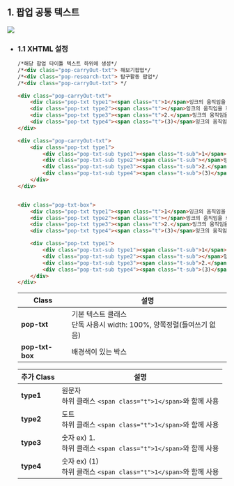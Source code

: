 ## 1. 팝업 공통 텍스트

<img src="https://user-images.githubusercontent.com/95833863/183820239-075af771-eb7c-4483-9033-806abd18206c.jpg">

* ### 1.1 XHTML 설정
    ```html
    /*해당 팝업 타이틀 텍스트 하위에 생성*/
    /*<div class="pop-carryOut-txt"> 해보기팝업*/
    /*<div class="pop-research-txt"> 탐구활동 팝업*/
    /*<div class="pop-carryOut-txt"> */

    <div class="pop-carryOut-txt">
        <div class="pop-txt type1"><span class="t">1</span>잉크의 움직임을 화살표로 표시해 봅시다.</div>
        <div class="pop-txt type2"><span class="t"></span>잉크의 움직임을 화살표로 표시해 봅시다.</div>
        <div class="pop-txt type3"><span class="t">2.</span>잉크의 움직임을 화살표로 표시해 봅시다.</div>
        <div class="pop-txt type4"><span class="t">(3)</span>잉크의 움직임을 화살표로 표시해 봅시다.</div>
    </div>

    <div class="pop-carryOut-txt">
        <div class="pop-txt type1">
            <div class="pop-txt-sub type1"><span class="t-sub">1</span>잉크의 움직임을 화살표로 표시해 봅시다.</div>
            <div class="pop-txt-sub type2"><span class="t-sub"></span>잉크의 움직임을 화살표로 표시해 봅시다.</div>
            <div class="pop-txt-sub type3"><span class="t-sub">2.</span>잉크의 움직임을 화살표로 표시해 봅시다.</div>
            <div class="pop-txt-sub type4"><span class="t-sub">(3)</span>잉크의 움직임을 화살표로 표시해 봅시다.</div>
        </div>
    </div>


    <div class="pop-txt-box">
        <div class="pop-txt type1"><span class="t">1</span>잉크의 움직임을 화살표로 표시해 봅시다.</div>
        <div class="pop-txt type2"><span class="t"></span>잉크의 움직임을 화살표로 표시해 봅시다.</div>
        <div class="pop-txt type3"><span class="t">2.</span>잉크의 움직임을 화살표로 표시해 봅시다.</div>
        <div class="pop-txt type4"><span class="t">(3)</span>잉크의 움직임을 화살표로 표시해 봅시다.</div>

        <div class="pop-txt type1">
            <div class="pop-txt-sub type1"><span class="t-sub">1</span>잉크의 움직임을 화살표로 표시해 봅시다.</div>
            <div class="pop-txt-sub type2"><span class="t-sub"></span>잉크의 움직임을 화살표로 표시해 봅시다.</div>
            <div class="pop-txt-sub type3"><span class="t-sub">2.</span>잉크의 움직임을 화살표로 표시해 봅시다.</div>
            <div class="pop-txt-sub type4"><span class="t-sub">(3)</span>잉크의 움직임을 화살표로 표시해 봅시다.</div>
        </div>
    </div>
    ```
    |**Class**|설명|
    |--|--|
    |**pop-txt**|기본 텍스트 클래스 <br/> 단독 사용시 width: 100%, 양쪽정렬(들여쓰기 없음)|
    |**pop-txt-box**|배경색이 있는 박스|
    
    
    |**추가 Class**|설명|
    |--|--|
    |**type1**|원문자<br/>하위 클래스 `<span class="t">1</span>`와 함께 사용|
    |**type2**|도트<br/>하위 클래스 `<span class="t">1</span>`와 함께 사용|
    |**type3**|숫자 ex) 1. <br/>하위 클래스 `<span class="t">1</span>`와 함께 사용|
    |**type4**|숫자 ex) (1) <br/>하위 클래스 `<span class="t">1</span>`와 함께 사용|














